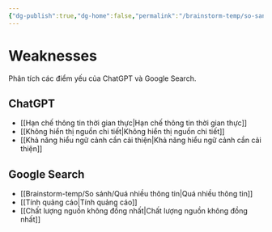 ```yaml
---
{"dg-publish":true,"dg-home":false,"permalink":"/brainstorm-temp/so-sanh/weaknesses/","dgPassFrontmatter":true,"noteIcon":"","updated":"2025-01-13T22:13:01.168+07:00"}
---
```


# Weaknesses

Phân tích các điểm yếu của ChatGPT và Google Search.

## ChatGPT
- [[Hạn chế thông tin thời gian thực\|Hạn chế thông tin thời gian thực]]
- [[Không hiển thị nguồn chi tiết\|Không hiển thị nguồn chi tiết]]
- [[Khả năng hiểu ngữ cảnh cần cải thiện\|Khả năng hiểu ngữ cảnh cần cải thiện]]

## Google Search
- [[Brainstorm-temp/So sánh/Quá nhiều thông tin\|Quá nhiều thông tin]]
- [[Tính quảng cáo\|Tính quảng cáo]]
- [[Chất lượng nguồn không đồng nhất\|Chất lượng nguồn không đồng nhất]]